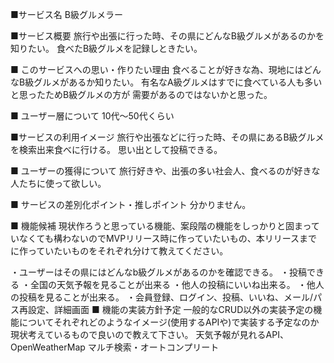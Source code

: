 ■サービス名
B級グルメラー

■サービス概要
旅行や出張に行った時、その県にどんなB級グルメがあるのかを知りたい。
食べたB級グルメを記録しときたい。

■ このサービスへの思い・作りたい理由
食べることが好きな為、現地にはどんなB級グルメがあるか知りたい。
有名なA級グルメはすでに食べている人も多いと思ったためB級グルメの方が
需要があるのではないかと思った。

■ ユーザー層について
10代〜50代くらい

■サービスの利用イメージ
旅行や出張などに行った時、その県にあるB級グルメを検索出来食べに行ける。
思い出として投稿できる。

■ ユーザーの獲得について
旅行好きや、出張の多い社会人、食べるのが好きな人たちに使って欲しい。

■ サービスの差別化ポイント・推しポイント
分かりません。

■ 機能候補
現状作ろうと思っている機能、案段階の機能をしっかりと固まっていなくても構わないのでMVPリリース時に作っていたいもの、本リリースまでに作っていたいものをそれぞれ分けて教えてください。

・ユーザーはその県にはどんなb級グルメがあるのかを確認できる。
・投稿できる
・全国の天気予報を見ることが出来る
・他人の投稿にいいね出来る。
・他人の投稿を見ることが出来る。
・会員登録、ログイン、投稿、いいね、メール/パス再設定、詳細画面
■ 機能の実装方針予定
一般的なCRUD以外の実装予定の機能についてそれぞれどのようなイメージ(使用するAPIや)で実装する予定なのか現状考えているもので良いので教えて下さい。
天気予報が見れるAPI、OpenWeatherMap
マルチ検索・オートコンプリート